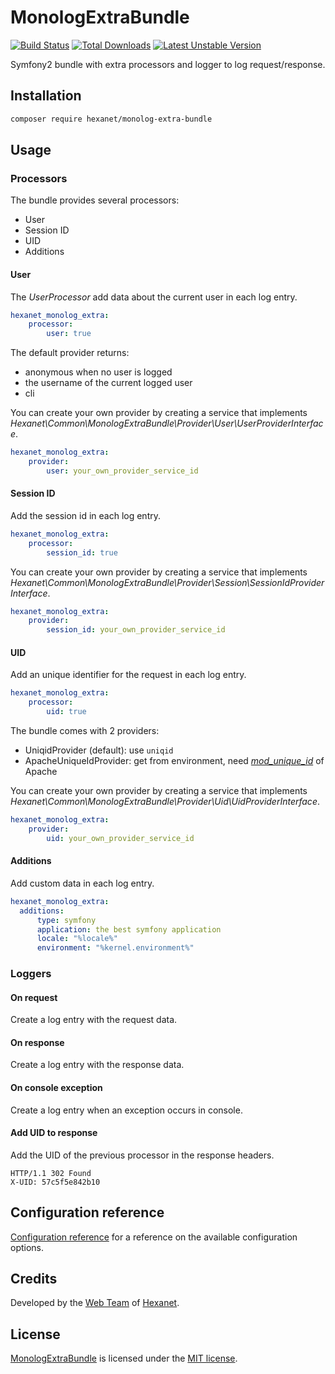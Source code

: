 # MonologExtraBundle

[![Build Status](https://api.travis-ci.org/Hexanet/MonologExtraBundle.svg)](http://travis-ci.org/Hexanet/MonologExtraBundle) 	[![Total Downloads](https://poser.pugx.org/hexanet/monolog-extra-bundle/downloads.png)](https://packagist.org/packages/hexanet/monolog-extra-bundle) [![Latest Unstable Version](https://poser.pugx.org/hexanet/monolog-extra-bundle/v/unstable.png)](https://packagist.org/packages/hexanet/monolog-extra-bundle)

Symfony2 bundle with extra processors and logger to log request/response.

## Installation

```bash
composer require hexanet/monolog-extra-bundle
```

## Usage

### Processors

The bundle provides several processors:

* User
* Session ID
* UID
* Additions

#### User

The *UserProcessor* add data about the current user in each log entry.

```yaml
hexanet_monolog_extra:
    processor:
        user: true
```

The default provider returns:
* anonymous when no user is logged
* the username of the current logged user
* cli

You can create your own provider by creating a service that implements *Hexanet\Common\MonologExtraBundle\Provider\User\UserProviderInterface*.

```yaml
hexanet_monolog_extra:
    provider:
        user: your_own_provider_service_id
```

#### Session ID

Add the session id in each log entry.

```yaml
hexanet_monolog_extra:
    processor:
        session_id: true
```

You can create your own provider by creating a service that implements *Hexanet\Common\MonologExtraBundle\Provider\Session\SessionIdProviderInterface*.

```yaml
hexanet_monolog_extra:
    provider:
        session_id: your_own_provider_service_id
```

#### UID

Add an unique identifier for the request in each log entry.

```yaml
hexanet_monolog_extra:
    processor:
        uid: true
```

The bundle comes with 2 providers:

* UniqidProvider (default): use `uniqid`
* ApacheUniqueIdProvider: get from environment, need [*mod_unique_id*](https://httpd.apache.org/docs/2.4/mod/mod_unique_id.html) of Apache

You can create your own provider by creating a service that implements *Hexanet\Common\MonologExtraBundle\Provider\Uid\UidProviderInterface*.

```yaml
hexanet_monolog_extra:
    provider:
        uid: your_own_provider_service_id
```

#### Additions

Add custom data in each log entry.

```yaml
hexanet_monolog_extra:
  additions:
      type: symfony
      application: the best symfony application
      locale: "%locale%"
      environment: "%kernel.environment%"
```

### Loggers

#### On request

Create a log entry with the request data.

#### On response

Create a log entry with the response data.

#### On console exception

Create a log entry when an exception occurs in console.

#### Add UID to response

Add the UID of the previous processor in the response headers.

```
HTTP/1.1 302 Found
X-UID: 57c5f5e842b10
```

## Configuration reference

[Configuration reference](doc/configuration_reference.md) for a reference on the available configuration options.

## Credits

Developed by the [Web Team](https://teamweb.hexanet.fr/) of [Hexanet](http://www.hexanet.fr/).

## License

[MonologExtraBundle](https://github.com/Hexanet/MonologExtraBundle) is licensed under the [MIT license](LICENSE).
